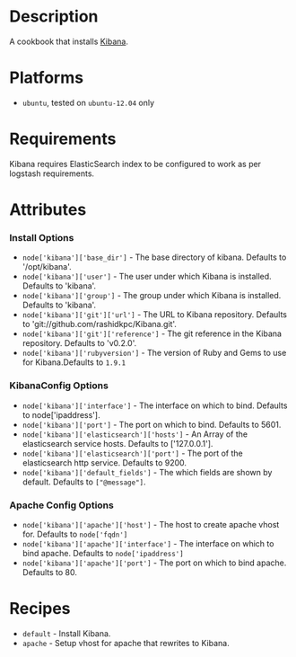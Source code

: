 Description
===========

A cookbook that installs [Kibana](https://github.com/rashidkpc/Kibana).

Platforms
=========
- `ubuntu`, tested on `ubuntu-12.04` only

Requirements
============

Kibana requires ElasticSearch index to be configured to work as per logstash requirements.

Attributes
==========

### Install Options ###

* `node['kibana']['base_dir']` - The base directory of kibana. Defaults to '/opt/kibana'.
* `node['kibana']['user']` - The user under which Kibana is installed. Defaults to 'kibana'.
* `node['kibana']['group']` - The group under which Kibana is installed. Defaults to 'kibana'.
* `node['kibana']['git']['url']` - The URL to Kibana repository. Defaults to 'git://github.com/rashidkpc/Kibana.git'.
* `node['kibana']['git']['reference']` - The git reference in the Kibana repository. Defaults to 'v0.2.0'.
* `node['kibana']['rubyversion']` - The version of Ruby and Gems to use for Kibana.Defaults to `1.9.1`

### KibanaConfig Options ###

* `node['kibana']['interface']` - The interface on which to bind. Defaults to node['ipaddress'].
* `node['kibana']['port']` - The port on which to bind. Defaults to 5601.
* `node['kibana']['elasticsearch']['hosts']` - An Array of the elasticsearch service hosts. Defaults to ['127.0.0.1'].
* `node['kibana']['elasticsearch']['port']` - The port of the elasticsearch http service. Defaults to 9200.
* `node['kibana']['default_fields']` - The which fields are shown by default. Defaults to `["@message"]`.

### Apache Config Options ###

* `node['kibana']['apache']['host']` - The host to create apache vhost for. Defaults to `node['fqdn']`
* `node['kibana']['apache']['interface']` - The interface on which to bind apache. Defaults to `node['ipaddress']`
* `node['kibana']['apache']['port']` - The port on which to bind apache. Defaults to 80.


Recipes
=======

* `default` - Install Kibana.
* `apache` - Setup vhost for apache that rewrites to Kibana.
